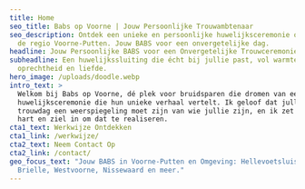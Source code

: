 ```yaml
---
title: Home
seo_title: Babs op Voorne | Jouw Persoonlijke Trouwambtenaar
seo_description: Ontdek een unieke en persoonlijke huwelijksceremonie op maat in
  de regio Voorne-Putten. Jouw BABS voor een onvergetelijke dag.
headline: Jouw Persoonlijke BABS voor een Onvergetelijke Trouwceremonie
subheadline: Een huwelijkssluiting die écht bij jullie past, vol warmte,
  oprechtheid en liefde.
hero_image: /uploads/doodle.webp
intro_text: >
  Welkom bij Babs op Voorne, dé plek voor bruidsparen die dromen van een
  huwelijksceremonie die hun unieke verhaal vertelt. Ik geloof dat jullie
  trouwdag een weerspiegeling moet zijn van wie jullie zijn, en ik zet me met
  hart en ziel in om dat te realiseren.
cta1_text: Werkwijze Ontdekken
cta1_link: /werkwijze/
cta2_text: Neem Contact Op
cta2_link: /contact/
geo_focus_text: "Jouw BABS in Voorne-Putten en Omgeving: Hellevoetsluis,
  Brielle, Westvoorne, Nissewaard en meer."
---
```

